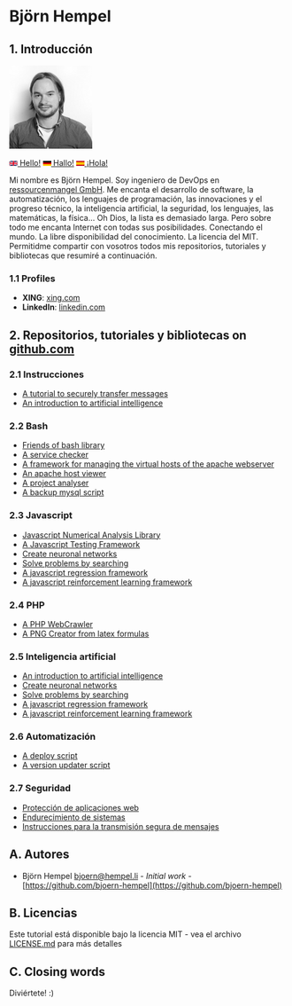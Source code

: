 # Björn Hempel

## 1. Introducción

<img src="images/bjoern-hempel.jpg" width="150">

[<img src="images/english.png" width="15"> Hello!](README.md) [<img src="images/german.png" width="15"> Hallo!](README.de.md) [<img src="images/spanish.png" width="15"> ¡Hola!](README.es.md)

Mi nombre es Björn Hempel. Soy ingeniero de DevOps en [ressourcenmangel GmbH](https://www.ressourcenmangel.de/startseite.html). Me encanta el desarrollo de software, la automatización, los lenguajes de programación, las innovaciones y el progreso técnico, la inteligencia artificial, la seguridad, los lenguajes, las matemáticas, la física... Oh Dios, la lista es demasiado larga. Pero sobre todo me encanta Internet con todas sus posibilidades. Conectando el mundo. La libre disponibilidad del conocimiento. La licencia del MIT. Permitidme compartir con vosotros todos mis repositorios, tutoriales y bibliotecas que resumiré a continuación.

### 1.1 Profiles

* **XING**: [xing.com](https://www.xing.com/profile/Bjoern_Hempel14)
* **LinkedIn**: [linkedin.com](https://www.linkedin.com/in/bjoernhempel)

## 2. Repositorios, tutoriales y bibliotecas on [github.com](https://github.com/bjoern-hempel)

### 2.1 Instrucciones

* [A tutorial to securely transfer messages](https://github.com/friends-of-tutorials/securely-transfer-messages)
* [An introduction to artificial intelligence](https://github.com/friends-of-ai/an-introduction-to-artificial-intelligence)

### 2.2 Bash

* [Friends of bash library](https://github.com/bjoern-hempel/friends-of-bash)
* [A service checker](https://github.com/bjoern-hempel/service-checker)
* [A framework for managing the virtual hosts of the apache webserver](https://github.com/bjoern-hempel/apache-virtual-host-manager/tree/master)
* [An apache host viewer](https://github.com/bjoern-hempel/apache-host-viewer)
* [A project analyser](https://github.com/bjoern-hempel/project-analyser)
* [A backup mysql script](https://github.com/bjoern-hempel/backup-mysql)

### 2.3 Javascript

* [Javascript Numerical Analysis Library](https://github.com/bjoern-hempel/js-analysis)
* [A Javascript Testing Framework](https://github.com/bjoern-hempel/js-testing-framework)
* [Create neuronal networks](https://github.com/friends-of-ai/create-neuronal-networks)
* [Solve problems by searching](https://github.com/friends-of-ai/solve-problems-by-searching)
* [A javascript regression framework](https://github.com/bjoern-hempel/js-regression-framework)
* [A javascript reinforcement learning framework](https://github.com/bjoern-hempel/js-reinforcement-learning-framework)

### 2.4 PHP

* [A PHP WebCrawler](https://github.com/bjoern-hempel/php-web-crawler)
* [A PNG Creator from latex formulas](https://github.com/bjoern-hempel/php-latex-2-png)

### 2.5 Inteligencia artificial

* [An introduction to artificial intelligence](https://github.com/friends-of-ai/an-introduction-to-artificial-intelligence)
* [Create neuronal networks](https://github.com/friends-of-ai/create-neuronal-networks)
* [Solve problems by searching](https://github.com/friends-of-ai/solve-problems-by-searching)
* [A javascript regression framework](https://github.com/bjoern-hempel/js-regression-framework)
* [A javascript reinforcement learning framework](https://github.com/bjoern-hempel/js-reinforcement-learning-framework)

### 2.6 Automatización

* [A deploy script](https://github.com/bjoern-hempel/bash-git-deploy)
* [A version updater script](https://github.com/bjoern-hempel/bash-git-version-updater)


### 2.7 Seguridad

* [Protección de aplicaciones web](https://github.com/friends-of-tutorials/web-application-security)
* [Endurecimiento de sistemas](https://github.com/friends-of-tutorials/system-hardening)
* [Instrucciones para la transmisión segura de mensajes](https://github.com/friends-of-tutorials/securely-transfer-messages)

## A. Autores

* Björn Hempel <bjoern@hempel.li> - _Initial work_ - [https://github.com/bjoern-hempel](https://github.com/bjoern-hempel)

## B. Licencias

Este tutorial está disponible bajo la licencia MIT - vea el archivo [LICENSE.md](/LICENSE.md) para más detalles

## C. Closing words

Diviértete! :)
